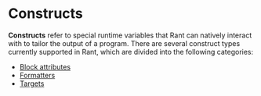 # Constructs

**Constructs** refer to special runtime variables that Rant can natively interact with to tailor the output of a program.
There are several construct types currently supported in Rant, which are divided into the following categories:

* [Block attributes](/constructs/block-attributes.md)
* [Formatters](/constructs/formatters.md)
* [Targets](/constructs/targets.md)
